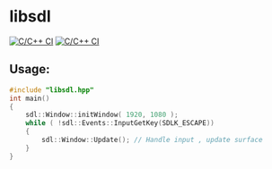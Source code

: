 # libsdl
[![C/C++ CI](https://github.com/artamonovoleg/libsdl/workflows/MacOS/badge.svg?branch=master)](https://github.com/artamonovoleg/libsdl/actions)
[![C/C++ CI](https://github.com/artamonovoleg/libsdl/workflows/C/C++%20CI/badge.svg)](https://github.com/artamonovoleg/libsdl/actions)
## Usage:


```cpp
#include "libsdl.hpp"
int main()
{
    sdl::Window::initWindow( 1920, 1080 );
    while ( !sdl::Events::InputGetKey(SDLK_ESCAPE))
    {
        sdl::Window::Update(); // Handle input , update surface
    }
}
```
